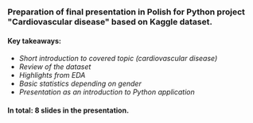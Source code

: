 ### Preparation of final presentation in Polish for Python project "Cardiovascular disease" based on Kaggle dataset.  

#### Key takeaways:
* _Short introduction to covered topic (cardiovascular disease)_
* _Review of the dataset_
* _Highlights from EDA_
* _Basic statistics depending on gender_
* _Presentation as an introduction to Python application_

#### In total: 8 slides in the presentation.